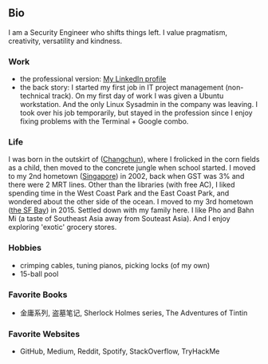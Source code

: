 ## Bio
I am a Security Engineer who shifts things left.
I value pragmatism, creativity, versatility and kindness.

### Work
- the professional version: [My LinkedIn profile](https://www.linkedin.com/in/lichao-li-50753739/)
- the back story: I started my first job in IT project management (non-technical track). On my first day of work I was given a Ubuntu workstation. And the only Linux Sysadmin in the company was leaving. I took over his job temporarily, but stayed in the profession since I enjoy fixing problems with the Terminal +  Google combo.

### Life
I was born in the outskirt of ([Changchun](https://en.wikipedia.org/wiki/Changchun)), where I frolicked in the corn fields as a child, then moved to the concrete jungle when school started.
I moved to my 2nd hometown ([Singapore](https://en.wikipedia.org/wiki/Singapore)) in 2002, back when GST was 3% and there were 2 MRT lines. Other than the libraries (with free AC), I liked spending time in the West Coast Park and the East Coast Park, and wondered about the other side of the ocean. 
I moved to my 3rd hometown ([the SF Bay](https://en.wikipedia.org/wiki/San_Francisco_Bay_Area)) in 2015. Settled down with my family here. I like Pho and Bahn Mi (a taste of Southeast Asia away from Souteast Asia). And I enjoy exploring 'exotic' grocery stores.

### Hobbies
- crimping cables, tuning pianos, picking locks (of my own)
- 15-ball pool

### Favorite Books
- 金庸系列, 盗墓笔记, Sherlock Holmes series, The Adventures of Tintin

### Favorite Websites
- GitHub, Medium, Reddit, Spotify, StackOverflow, TryHackMe
